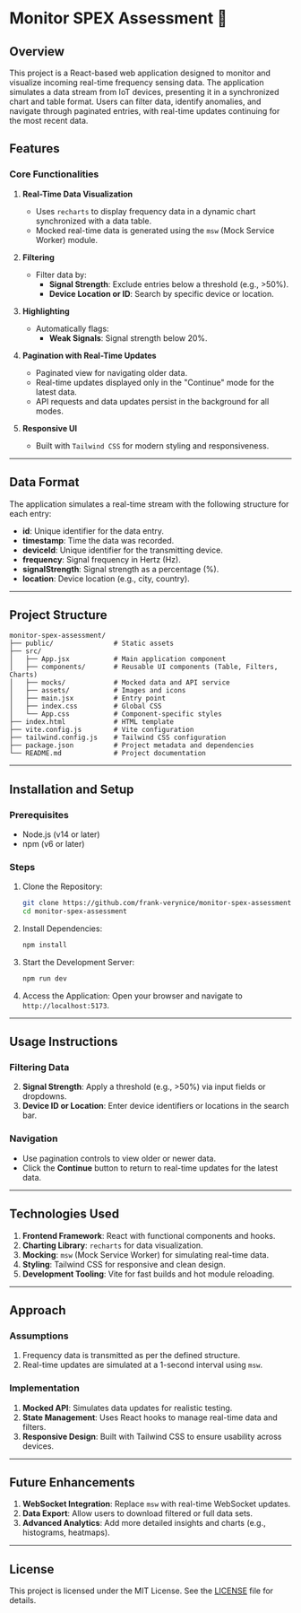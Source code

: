 
# Monitor SPEX Assessment 🙌

## Overview

This project is a React-based web application designed to monitor and visualize incoming real-time frequency sensing data. The application simulates a data stream from IoT devices, presenting it in a synchronized chart and table format. Users can filter data, identify anomalies, and navigate through paginated entries, with real-time updates continuing for the most recent data.

## Features

### Core Functionalities
1. **Real-Time Data Visualization**
   - Uses `recharts` to display frequency data in a dynamic chart synchronized with a data table.
   - Mocked real-time data is generated using the `msw` (Mock Service Worker) module.

2. **Filtering**
   - Filter data by:
     - **Signal Strength**: Exclude entries below a threshold (e.g., >50%).
     - **Device Location or ID**: Search by specific device or location.

3. **Highlighting**
   - Automatically flags:
     - **Weak Signals**: Signal strength below 20%.

4. **Pagination with Real-Time Updates**
   - Paginated view for navigating older data.
   - Real-time updates displayed only in the "Continue" mode for the latest data.
   - API requests and data updates persist in the background for all modes.

5. **Responsive UI**
   - Built with `Tailwind CSS` for modern styling and responsiveness.

---

## Data Format

The application simulates a real-time stream with the following structure for each entry:

- **id**: Unique identifier for the data entry.
- **timestamp**: Time the data was recorded.
- **deviceId**: Unique identifier for the transmitting device.
- **frequency**: Signal frequency in Hertz (Hz).
- **signalStrength**: Signal strength as a percentage (%).
- **location**: Device location (e.g., city, country).

---

## Project Structure

```
monitor-spex-assessment/
├── public/               # Static assets
├── src/
│   ├── App.jsx           # Main application component
│   ├── components/       # Reusable UI components (Table, Filters, Charts)
│   ├── mocks/            # Mocked data and API service
│   ├── assets/           # Images and icons
│   ├── main.jsx          # Entry point
│   ├── index.css         # Global CSS
│   └── App.css           # Component-specific styles
├── index.html            # HTML template
├── vite.config.js        # Vite configuration
├── tailwind.config.js    # Tailwind CSS configuration
├── package.json          # Project metadata and dependencies
└── README.md             # Project documentation
```

---

## Installation and Setup

### Prerequisites
- Node.js (v14 or later)
- npm (v6 or later)

### Steps
1. Clone the Repository:
   ```bash
   git clone https://github.com/frank-verynice/monitor-spex-assessment
   cd monitor-spex-assessment
   ```

2. Install Dependencies:
   ```bash
   npm install
   ```

3. Start the Development Server:
   ```bash
   npm run dev
   ```

4. Access the Application:
   Open your browser and navigate to `http://localhost:5173`.

---

## Usage Instructions

### Filtering Data
2. **Signal Strength**: Apply a threshold (e.g., >50%) via input fields or dropdowns.
3. **Device ID or Location**: Enter device identifiers or locations in the search bar.

### Navigation
- Use pagination controls to view older or newer data.
- Click the **Continue** button to return to real-time updates for the latest data.

---

## Technologies Used

1. **Frontend Framework**: React with functional components and hooks.
2. **Charting Library**: `recharts` for data visualization.
3. **Mocking**: `msw` (Mock Service Worker) for simulating real-time data.
4. **Styling**: Tailwind CSS for responsive and clean design.
5. **Development Tooling**: Vite for fast builds and hot module reloading.

---

## Approach

### Assumptions
1. Frequency data is transmitted as per the defined structure.
2. Real-time updates are simulated at a 1-second interval using `msw`.

### Implementation
1. **Mocked API**: Simulates data updates for realistic testing.
2. **State Management**: Uses React hooks to manage real-time data and filters.
3. **Responsive Design**: Built with Tailwind CSS to ensure usability across devices.

---

## Future Enhancements
1. **WebSocket Integration**: Replace `msw` with real-time WebSocket updates.
2. **Data Export**: Allow users to download filtered or full data sets.
3. **Advanced Analytics**: Add more detailed insights and charts (e.g., histograms, heatmaps).

---

## License

This project is licensed under the MIT License. See the [LICENSE](LICENSE) file for details.
